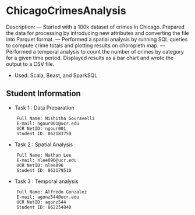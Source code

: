 # ChicagoCrimesAnalysis

Description: 
— Started with a 100k dataset of crimes in Chicago. Prepared the data for processing by introducing new
attributes and converting the file into Parquet format.
— Performed a spatial analysis by running SQL queries to compute crime totals and plotting results on
choropleth map.
— Performed a temporal analysis to count the number of crimes by category for a given time period.
Displayed results as a bar chart and wrote the output to a CSV file.
- Used: Scala, Beast, and SparkSQL

## Student Information
* Task 1 : Data Preparation
```text
    Full Name: Nishitha Gouravelli
    E-mail: ngour001@ucr.edu
    UCR NetID: ngour001
    Student ID: 862183759
```

* Task 2 : Spatial Analysis
```text
    Full Name: Nathan Lee
    E-mail: nlee096@ucr.edu
    UCR NetID: nlee096
    Student ID: 862179510
```

* Task 3 : Temporal analysis
```text
    Full Name: Alfredo Gonzalez
    E-mail: agonz544@ucr.edu
    UCR NetID: agonz544
    Student ID: 862254840
```

